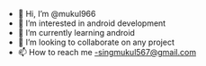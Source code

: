 - 👋 Hi, I’m @mukul966
- 👀 I’m interested in android development
- 🌱 I’m currently learning android
- 💞️ I’m looking to collaborate on any project
- 📫 How to reach me -singmukul567@gmail.com

<!---
mukul966/mukul966 is a ✨ special ✨ repository because its `README.md` (this file) appears on your GitHub profile.
You can click the Preview link to take a look at your changes.
--->
